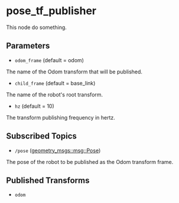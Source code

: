 # pose_tf_publisher

This node do something.

## Parameters

* ```odom_frame``` (default = odom)

The name of the Odom transform that will be published.

* ```child_frame``` (default = base_link)

The name of the robot's root transform.

* ```hz``` (default = 10)

The transform publishing frequency in hertz.

## Subscribed Topics

* ```/pose``` ([geometry_msgs::msg::Pose](http://docs.ros.org/en/api/geometry_msgs/html/msg/Pose.html))

The pose of the robot to be published as the Odom transform frame.

<!-- ## Published Topics

* ```/share_count``` ([/std_msgs/Int16MultiArray](http://docs.ros.org/en/api/std_msgs/html/msg/Int16MultiArray.html))

An integer array that shares nearby robots. -->

## Published Transforms

* ```odom```
